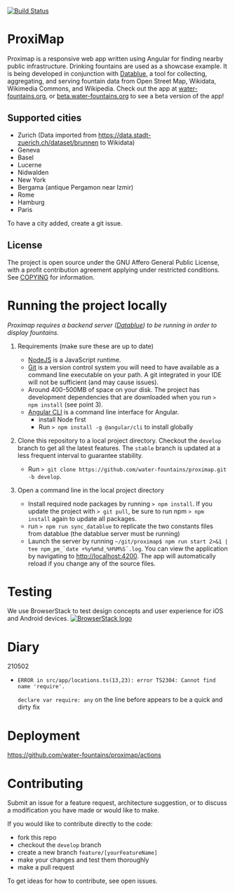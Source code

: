 [![Build Status](https://github.com/water-fountains/proximap/actions/workflows/build-ubuntu.yml/badge.svg)](https://github.com/water-fountains/proximap/actions/workflows/build-ubuntu.yml)

# ProxiMap

Proximap is a responsive web app written using Angular for finding nearby public infrastructure. Drinking fountains are used as a showcase example.
It is being developed in conjunction with [Datablue](https://github.com/water-fountains/datablue), a tool for collecting, aggregating, and serving
fountain data from Open Street Map, Wikidata, Wikimedia Commons, and Wikipedia. Check out the app at [water-fountains.org](https://water-fountains.org), or [beta.water-fountains.org](https://beta.water-fountains.org) to see a beta version of the app!

## Supported cities

- Zurich (Data imported from https://data.stadt-zuerich.ch/dataset/brunnen to Wikidata)
- Geneva
- Basel
- Lucerne
- Nidwalden
- New York
- Bergama (antique Pergamon near Izmir)
- Rome
- Hamburg
- Paris

To have a city added, create a git issue.

## License

The project is open source under the GNU Affero General Public License, with a profit contribution agreement applying under restricted conditions. See [COPYING](/COPYING) for information.

# Running the project locally

_Proximap requires a backend server ([Datablue](https://github.com/water-fountains/datablue)) to be running in order to display fountains._

1. Requirements (make sure these are up to date)

   - [NodeJS](https://nodejs.org) is a JavaScript runtime.
   - [Git](https://git-scm.com/) is a version control system you will need to have available as a command line executable on your path. A git integrated in your IDE will not be sufficient (and may cause issues).
   - Around 400-500MB of space on your disk. The project has development dependencies that are downloaded when you run `> npm install` (see point 3).
   - [Angular CLI](https://cli.angular.io/) is a command line interface for Angular.
     - install Node first
     - Run `> npm install -g @angular/cli` to install globally

2. Clone this repository to a local project directory. Checkout the `develop` branch to get all the latest features. The `stable` branch is updated at a less frequent interval to guarantee stability.

   - Run `> git clone https://github.com/water-fountains/proximap.git -b develop`.

3. Open a command line in the local project directory
   - Install required node packages by running `> npm install`. If you update the project with `> git pull`, be sure to run npm `> npm install` again to update all packages.
   - run `> npm run sync_datablue` to replicate the two constants files from datablue (the datablue server must be running)
   - Launch the server by running `` ~/git/proximap$ npm run start 2>&1 | tee npm_pm_`date +%y%m%d_%H%M%S`.log ``. You can view the application by navigating to <a href="http://localhost:4200" target="_blank" >http://localhost:4200</a>. The app will automatically reload if you change any of the source files.

# Testing

We use BrowserStack to test design concepts and user experience for iOS and Android devices.
[![BrowserStack logo](https://raw.githubusercontent.com/mmmatthew/proximap/master/docs/images/BrowserStack_Logo-01.png 'BrowserStack')](http://browserstack.com/)

# Diary

210502

- `ERROR in src/app/locations.ts(13,23): error TS2304: Cannot find name 'require'.`

  `declare var require: any` on the line before appears to be a quick and dirty fix

# Deployment

https://github.com/water-fountains/proximap/actions

# Contributing

Submit an issue for a feature request, architecture suggestion, or to discuss a modification you have made or would like to make.

If you would like to contribute directly to the code:

- fork this repo
- checkout the `develop` branch
- create a new branch `feature/[yourFeatureName]`
- make your changes and test them thoroughly
- make a pull request

To get ideas for how to contribute, see open issues.
